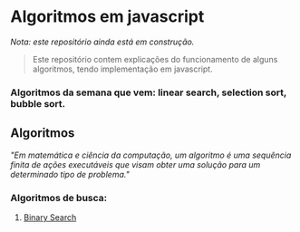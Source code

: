 # Algoritmos em javascript 
<i>Nota: este repositório ainda está em construção.</i>

> Este repositório contem explicações do funcionamento de alguns algoritmos, tendo implementação em javascript.

### Algoritmos da semana que vem: linear search, selection sort, bubble sort.

## Algoritmos

<i>"Em matemática e ciência da computação, um algoritmo é uma sequência finita de ações executáveis que visam obter uma solução para um determinado tipo de problema."</i>

### Algoritmos de busca:

<ol>
    <li><a href="src/search/binary-search.md">Binary Search</a></li>
</ol>






